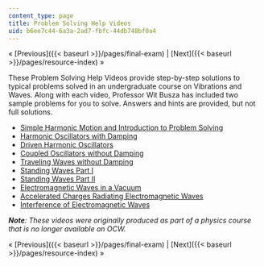 ```yaml
---
content_type: page
title: Problem Solving Help Videos
uid: b6ee7c44-6a3a-2ad7-fbfc-44db748bf0a4
---
```


« [Previous]({{< baseurl >}}/pages/final-exam) | [Next]({{< baseurl >}}/pages/resource-index) »

These Problem Solving Help Videos provide step-by-step solutions to typical problems solved in an undergraduate course on Vibrations and Waves. Along with each video, Professor Wit Busza has included two sample problems for you to solve. Answers and hints are provided, but not full solutions.

*   [Simple Harmonic Motion and Introduction to Problem Solving](/courses/res-8-005-vibrations-and-waves-problem-solving-fall-2012/pages/problem-solving-videos/simple-harmonic-motion-and-introduction-to-problem-solving-1)
*   [Harmonic Oscillators with Damping](/courses/res-8-005-vibrations-and-waves-problem-solving-fall-2012/pages/problem-solving-videos/harmonic-oscillators-with-damping-1)
*   [Driven Harmonic Oscillators](/courses/res-8-005-vibrations-and-waves-problem-solving-fall-2012/pages/problem-solving-videos/driven-harmonic-oscillators-1)
*   [Coupled Oscillators without Damping](/courses/res-8-005-vibrations-and-waves-problem-solving-fall-2012/pages/problem-solving-videos/coupled-oscillators-without-damping-1)
*   [Traveling Waves without Damping](/courses/res-8-005-vibrations-and-waves-problem-solving-fall-2012/pages/problem-solving-videos/traveling-waves-without-damping-1)
*   [Standing Waves Part I](/courses/res-8-005-vibrations-and-waves-problem-solving-fall-2012/pages/problem-solving-videos/standing-waves-part-i-1)
*   [Standing Waves Part II](/courses/res-8-005-vibrations-and-waves-problem-solving-fall-2012/pages/problem-solving-videos/standing-waves-part-ii-1)
*   [Electromagnetic Waves in a Vacuum](/courses/res-8-005-vibrations-and-waves-problem-solving-fall-2012/pages/problem-solving-videos/electromagnetic-waves-in-a-vacuum-1)
*   [Accelerated Charges Radiating Electromagnetic Waves](/courses/res-8-005-vibrations-and-waves-problem-solving-fall-2012/pages/problem-solving-videos/accelerated-charges-radiating-electromagnetic-waves-1)
*   [Interference of Electromagnetic Waves](/courses/res-8-005-vibrations-and-waves-problem-solving-fall-2012/pages/problem-solving-videos/interference-of-electromagnetic-waves-1)

**_Note_**_: These videos were originally produced as part of a physics course that is no longer available on OCW._

« [Previous]({{< baseurl >}}/pages/final-exam) | [Next]({{< baseurl >}}/pages/resource-index) »